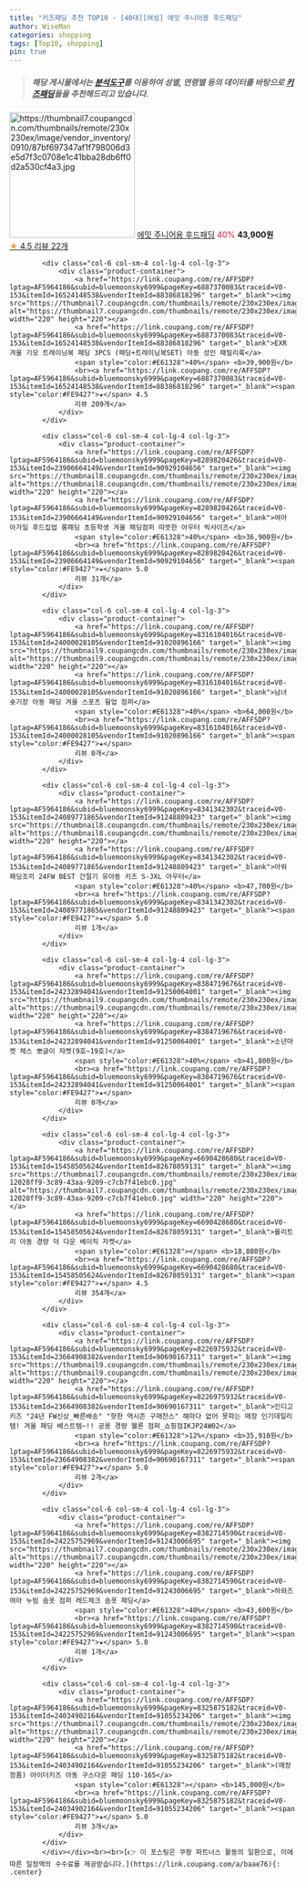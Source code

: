 ```yaml
---
title: "키즈패딩 추천 TOP10 - [40대][여성] 에밋 주니어용 후드패딩"
author: WiseMan
categories: shopping
tags: [Top10, shopping]
pin: true
---
```


> ##### 해당 게시물에서는 [**분석도구**](https://itemscout.io/)를 이용하여 **성별**, **연령별** 등의 데이터를 바탕으로 [**키즈패딩**](https://link.coupang.com/a/baae76)들을 추천해드리고 있습니다.
<div class="container"><div class="row">
            <div class="col-6 col-sm-4 col-lg-4 col-lg-3">
                <div class="product-container">
                    <a href="https://link.coupang.com/re/AFFSDP?lptag=AF5964186&subid=bluemoonsky6999&pageKey=7744562913&traceid=V0-153&itemId=20844667073&vendorItemId=87912273206" target="_blank"><img src="https://thumbnail7.coupangcdn.com/thumbnails/remote/230x230ex/image/vendor_inventory/0910/87bf697347af1f798006d3e5d7f3c0708e1c41bba28db6ff0d2a530cf4a3.jpg" alt="https://thumbnail7.coupangcdn.com/thumbnails/remote/230x230ex/image/vendor_inventory/0910/87bf697347af1f798006d3e5d7f3c0708e1c41bba28db6ff0d2a530cf4a3.jpg" width="220" height="220"></a>
                    <a href="https://link.coupang.com/re/AFFSDP?lptag=AF5964186&subid=bluemoonsky6999&pageKey=7744562913&traceid=V0-153&itemId=20844667073&vendorItemId=87912273206" target="_blank">에밋 주니어용 후드패딩</a>
                    <span style="color:#E61328">40%</span> <b>43,900원</b>
                    <br><a href="https://link.coupang.com/re/AFFSDP?lptag=AF5964186&subid=bluemoonsky6999&pageKey=7744562913&traceid=V0-153&itemId=20844667073&vendorItemId=87912273206" target="_blank"><span style="color:#FE9427">★</span> 4.5
                    리뷰 22개</a>
                </div>
            </div>
            
            <div class="col-6 col-sm-4 col-lg-4 col-lg-3">
                <div class="product-container">
                    <a href="https://link.coupang.com/re/AFFSDP?lptag=AF5964186&subid=bluemoonsky6999&pageKey=6887370083&traceid=V0-153&itemId=16524148538&vendorItemId=88386818296" target="_blank"><img src="https://thumbnail7.coupangcdn.com/thumbnails/remote/230x230ex/image/vendor_inventory/ec1a/ef757a8ff0aac56e5fc7c1db93c9842e1d3f5d8ca6c1f9f663ef77378f2b.jpg" alt="https://thumbnail7.coupangcdn.com/thumbnails/remote/230x230ex/image/vendor_inventory/ec1a/ef757a8ff0aac56e5fc7c1db93c9842e1d3f5d8ca6c1f9f663ef77378f2b.jpg" width="220" height="220"></a>
                    <a href="https://link.coupang.com/re/AFFSDP?lptag=AF5964186&subid=bluemoonsky6999&pageKey=6887370083&traceid=V0-153&itemId=16524148538&vendorItemId=88386818296" target="_blank">EXR 겨울 기모 트레이닝복 패딩 3PCS (패딩+트레이닝복SET) 아동 성인 패밀리룩</a>
                    <span style="color:#E61328">40%</span> <b>39,900원</b>
                    <br><a href="https://link.coupang.com/re/AFFSDP?lptag=AF5964186&subid=bluemoonsky6999&pageKey=6887370083&traceid=V0-153&itemId=16524148538&vendorItemId=88386818296" target="_blank"><span style="color:#FE9427">★</span> 4.5
                    리뷰 209개</a>
                </div>
            </div>
            
            <div class="col-6 col-sm-4 col-lg-4 col-lg-3">
                <div class="product-container">
                    <a href="https://link.coupang.com/re/AFFSDP?lptag=AF5964186&subid=bluemoonsky6999&pageKey=8289820426&traceid=V0-153&itemId=23906664149&vendorItemId=90929104656" target="_blank"><img src="https://thumbnail8.coupangcdn.com/thumbnails/remote/230x230ex/image/vendor_inventory/c525/e7b78628a1ca1b91dd6d2283175eaefe8b7f7126a947f7f64a18c83abf3c.jpg" alt="https://thumbnail8.coupangcdn.com/thumbnails/remote/230x230ex/image/vendor_inventory/c525/e7b78628a1ca1b91dd6d2283175eaefe8b7f7126a947f7f64a18c83abf3c.jpg" width="220" height="220"></a>
                    <a href="https://link.coupang.com/re/AFFSDP?lptag=AF5964186&subid=bluemoonsky6999&pageKey=8289820426&traceid=V0-153&itemId=23906664149&vendorItemId=90929104656" target="_blank">여아 아가일 후드집업 롱패딩 초등학생 겨울 패딩점퍼 따뜻한 아우터 빅사이즈</a>
                    <span style="color:#E61328">40%</span> <b>36,900원</b>
                    <br><a href="https://link.coupang.com/re/AFFSDP?lptag=AF5964186&subid=bluemoonsky6999&pageKey=8289820426&traceid=V0-153&itemId=23906664149&vendorItemId=90929104656" target="_blank"><span style="color:#FE9427">★</span> 5.0
                    리뷰 31개</a>
                </div>
            </div>
            
            <div class="col-6 col-sm-4 col-lg-4 col-lg-3">
                <div class="product-container">
                    <a href="https://link.coupang.com/re/AFFSDP?lptag=AF5964186&subid=bluemoonsky6999&pageKey=8316104016&traceid=V0-153&itemId=24000028105&vendorItemId=91020896166" target="_blank"><img src="https://thumbnail9.coupangcdn.com/thumbnails/remote/230x230ex/image/vendor_inventory/7bab/ca3795cb4588b647f446f058694db3a2449d0b3cd0d16d5a80784b9deea2.jpg" alt="https://thumbnail9.coupangcdn.com/thumbnails/remote/230x230ex/image/vendor_inventory/7bab/ca3795cb4588b647f446f058694db3a2449d0b3cd0d16d5a80784b9deea2.jpg" width="220" height="220"></a>
                    <a href="https://link.coupang.com/re/AFFSDP?lptag=AF5964186&subid=bluemoonsky6999&pageKey=8316104016&traceid=V0-153&itemId=24000028105&vendorItemId=91020896166" target="_blank">남녀 숏기장 아동 패딩 겨울 스포츠 웜업 점퍼</a>
                    <span style="color:#E61328">40%</span> <b>64,000원</b>
                    <br><a href="https://link.coupang.com/re/AFFSDP?lptag=AF5964186&subid=bluemoonsky6999&pageKey=8316104016&traceid=V0-153&itemId=24000028105&vendorItemId=91020896166" target="_blank"><span style="color:#FE9427">★</span> 
                    리뷰 0개</a>
                </div>
            </div>
            
            <div class="col-6 col-sm-4 col-lg-4 col-lg-3">
                <div class="product-container">
                    <a href="https://link.coupang.com/re/AFFSDP?lptag=AF5964186&subid=bluemoonsky6999&pageKey=8341342302&traceid=V0-153&itemId=24089771865&vendorItemId=91248809423" target="_blank"><img src="https://thumbnail8.coupangcdn.com/thumbnails/remote/230x230ex/image/vendor_inventory/9342/45e6b7a30ab14d1ffb40e796cb3f7dc4459949db3d9e45aa08835a3cc9c8.jpg" alt="https://thumbnail8.coupangcdn.com/thumbnails/remote/230x230ex/image/vendor_inventory/9342/45e6b7a30ab14d1ffb40e796cb3f7dc4459949db3d9e45aa08835a3cc9c8.jpg" width="220" height="220"></a>
                    <a href="https://link.coupang.com/re/AFFSDP?lptag=AF5964186&subid=bluemoonsky6999&pageKey=8341342302&traceid=V0-153&itemId=24089771865&vendorItemId=91248809423" target="_blank">아워 패딩조끼 24FW BEST 간절기 유아동 키즈 S-JXL 아우터</a>
                    <span style="color:#E61328">40%</span> <b>47,700원</b>
                    <br><a href="https://link.coupang.com/re/AFFSDP?lptag=AF5964186&subid=bluemoonsky6999&pageKey=8341342302&traceid=V0-153&itemId=24089771865&vendorItemId=91248809423" target="_blank"><span style="color:#FE9427">★</span> 5.0
                    리뷰 1개</a>
                </div>
            </div>
            
            <div class="col-6 col-sm-4 col-lg-4 col-lg-3">
                <div class="product-container">
                    <a href="https://link.coupang.com/re/AFFSDP?lptag=AF5964186&subid=bluemoonsky6999&pageKey=8384719676&traceid=V0-153&itemId=24232894041&vendorItemId=91250064001" target="_blank"><img src="https://thumbnail9.coupangcdn.com/thumbnails/remote/230x230ex/image/vendor_inventory/2f73/64d4558d3fc306bfda3888fccdef9ea9c0b1ac8b0dd73a0e3f947387a31f.jpg" alt="https://thumbnail9.coupangcdn.com/thumbnails/remote/230x230ex/image/vendor_inventory/2f73/64d4558d3fc306bfda3888fccdef9ea9c0b1ac8b0dd73a0e3f947387a31f.jpg" width="220" height="220"></a>
                    <a href="https://link.coupang.com/re/AFFSDP?lptag=AF5964186&subid=bluemoonsky6999&pageKey=8384719676&traceid=V0-153&itemId=24232894041&vendorItemId=91250064001" target="_blank">소년마켓 체스 뽀글이 쟈켓(9호~19호)</a>
                    <span style="color:#E61328">40%</span> <b>41,800원</b>
                    <br><a href="https://link.coupang.com/re/AFFSDP?lptag=AF5964186&subid=bluemoonsky6999&pageKey=8384719676&traceid=V0-153&itemId=24232894041&vendorItemId=91250064001" target="_blank"><span style="color:#FE9427">★</span> 
                    리뷰 0개</a>
                </div>
            </div>
            
            <div class="col-6 col-sm-4 col-lg-4 col-lg-3">
                <div class="product-container">
                    <a href="https://link.coupang.com/re/AFFSDP?lptag=AF5964186&subid=bluemoonsky6999&pageKey=6690428680&traceid=V0-153&itemId=15458505624&vendorItemId=82678059131" target="_blank"><img src="https://thumbnail7.coupangcdn.com/thumbnails/remote/230x230ex/image/retail/images/144911075969805-12028ff9-3c89-43aa-9209-c7cb7f41ebc0.jpg" alt="https://thumbnail7.coupangcdn.com/thumbnails/remote/230x230ex/image/retail/images/144911075969805-12028ff9-3c89-43aa-9209-c7cb7f41ebc0.jpg" width="220" height="220"></a>
                    <a href="https://link.coupang.com/re/AFFSDP?lptag=AF5964186&subid=bluemoonsky6999&pageKey=6690428680&traceid=V0-153&itemId=15458505624&vendorItemId=82678059131" target="_blank">롤리트리 아동 경량 덕 다운 베이직 자켓</a>
                    <span style="color:#E61328"></span> <b>18,880원</b>
                    <br><a href="https://link.coupang.com/re/AFFSDP?lptag=AF5964186&subid=bluemoonsky6999&pageKey=6690428680&traceid=V0-153&itemId=15458505624&vendorItemId=82678059131" target="_blank"><span style="color:#FE9427">★</span> 4.5
                    리뷰 354개</a>
                </div>
            </div>
            
            <div class="col-6 col-sm-4 col-lg-4 col-lg-3">
                <div class="product-container">
                    <a href="https://link.coupang.com/re/AFFSDP?lptag=AF5964186&subid=bluemoonsky6999&pageKey=8226975932&traceid=V0-153&itemId=23664908382&vendorItemId=90690167311" target="_blank"><img src="https://thumbnail9.coupangcdn.com/thumbnails/remote/230x230ex/image/vendor_inventory/45cc/e8c14ebbc218ffa589312714738dd5047148f69de410a784dca48fe68838.jpg" alt="https://thumbnail9.coupangcdn.com/thumbnails/remote/230x230ex/image/vendor_inventory/45cc/e8c14ebbc218ffa589312714738dd5047148f69de410a784dca48fe68838.jpg" width="220" height="220"></a>
                    <a href="https://link.coupang.com/re/AFFSDP?lptag=AF5964186&subid=bluemoonsky6999&pageKey=8226975932&traceid=V0-153&itemId=23664908382&vendorItemId=90690167311" target="_blank">인디고키즈 "24년 FW신상_빠른배송" "핫한 역시즌 구매찬스" 해마다 없어 못파는 매장 인기데일리템! 겨울 패딩 베스트템~!! 공용 경량 웰론 점퍼_쇼핑점IKJP24W02</a>
                    <span style="color:#E61328">12%</span> <b>35,910원</b>
                    <br><a href="https://link.coupang.com/re/AFFSDP?lptag=AF5964186&subid=bluemoonsky6999&pageKey=8226975932&traceid=V0-153&itemId=23664908382&vendorItemId=90690167311" target="_blank"><span style="color:#FE9427">★</span> 5.0
                    리뷰 2개</a>
                </div>
            </div>
            
            <div class="col-6 col-sm-4 col-lg-4 col-lg-3">
                <div class="product-container">
                    <a href="https://link.coupang.com/re/AFFSDP?lptag=AF5964186&subid=bluemoonsky6999&pageKey=8382714590&traceid=V0-153&itemId=24225752969&vendorItemId=91243006695" target="_blank"><img src="https://thumbnail7.coupangcdn.com/thumbnails/remote/230x230ex/image/vendor_inventory/0f26/3467ba402568f9542f5910cdb9658cb5db0c360d2f9d332fb5c9ccf87f1f.JPG" alt="https://thumbnail7.coupangcdn.com/thumbnails/remote/230x230ex/image/vendor_inventory/0f26/3467ba402568f9542f5910cdb9658cb5db0c360d2f9d332fb5c9ccf87f1f.JPG" width="220" height="220"></a>
                    <a href="https://link.coupang.com/re/AFFSDP?lptag=AF5964186&subid=bluemoonsky6999&pageKey=8382714590&traceid=V0-153&itemId=24225752969&vendorItemId=91243006695" target="_blank">하와즈 여아 누빔 솜옷 점퍼 레드체크 솜옷 패딩</a>
                    <span style="color:#E61328">40%</span> <b>43,600원</b>
                    <br><a href="https://link.coupang.com/re/AFFSDP?lptag=AF5964186&subid=bluemoonsky6999&pageKey=8382714590&traceid=V0-153&itemId=24225752969&vendorItemId=91243006695" target="_blank"><span style="color:#FE9427">★</span> 5.0
                    리뷰 1개</a>
                </div>
            </div>
            
            <div class="col-6 col-sm-4 col-lg-4 col-lg-3">
                <div class="product-container">
                    <a href="https://link.coupang.com/re/AFFSDP?lptag=AF5964186&subid=bluemoonsky6999&pageKey=8325875182&traceid=V0-153&itemId=24034902164&vendorItemId=91055234206" target="_blank"><img src="https://thumbnail7.coupangcdn.com/thumbnails/remote/230x230ex/image/vendor_inventory/26e0/304bc74e081076a7b01ad51312bab1b0aa203e1a8878bcf396fc137977d3.png" alt="https://thumbnail7.coupangcdn.com/thumbnails/remote/230x230ex/image/vendor_inventory/26e0/304bc74e081076a7b01ad51312bab1b0aa203e1a8878bcf396fc137977d3.png" width="220" height="220"></a>
                    <a href="https://link.coupang.com/re/AFFSDP?lptag=AF5964186&subid=bluemoonsky6999&pageKey=8325875182&traceid=V0-153&itemId=24034902164&vendorItemId=91055234206" target="_blank">(매장정품) 아이더키즈 아동 구스다운 패딩 110-165</a>
                    <span style="color:#E61328"></span> <b>145,000원</b>
                    <br><a href="https://link.coupang.com/re/AFFSDP?lptag=AF5964186&subid=bluemoonsky6999&pageKey=8325875182&traceid=V0-153&itemId=24034902164&vendorItemId=91055234206" target="_blank"><span style="color:#FE9427">★</span> 5.0
                    리뷰 3개</a>
                </div>
            </div>
            </div></div><br><br>[👉 이 포스팅은 쿠팡 파트너스 활동의 일환으로, 이에 따른 일정액의 수수료를 제공받습니다.](https://link.coupang.com/a/baae76){: .center}